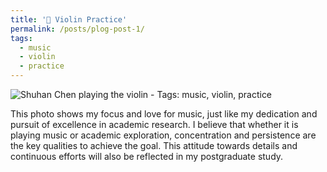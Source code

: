 ```yaml
---
title: '🎻 Violin Practice'
permalink: /posts/plog-post-1/
tags:
  - music
  - violin
  - practice
---
```


![Shuhan Chen playing the violin - Tags: music, violin, practice](images/IMG_3808.PNG)

This photo shows my focus and love for music, just like my dedication and pursuit of excellence in academic research. I believe that whether it is playing music or academic exploration, concentration and persistence are the key qualities to achieve the goal. This attitude towards details and continuous efforts will also be reflected in my postgraduate study.
